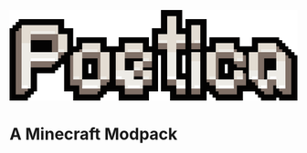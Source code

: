 ![Alt text](https://github.com/Verph/Poetica/blob/master/overrides/resources/mainmenu/textures/poetica_wordmark.png?raw=true "Title")
# A Minecraft Modpack
